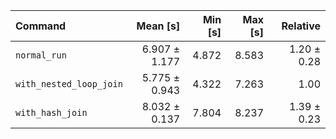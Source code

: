 | Command | Mean [s] | Min [s] | Max [s] | Relative |
|:---|---:|---:|---:|---:|
| `normal_run` | 6.907 ± 1.177 | 4.872 | 8.583 | 1.20 ± 0.28 |
| `with_nested_loop_join` | 5.775 ± 0.943 | 4.322 | 7.263 | 1.00 |
| `with_hash_join` | 8.032 ± 0.137 | 7.804 | 8.237 | 1.39 ± 0.23 |
